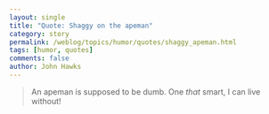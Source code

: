 ```yaml
---
layout: single 
title: "Quote: Shaggy on the apeman" 
category: story
permalink: /weblog/topics/humor/quotes/shaggy_apeman.html
tags: [humor, quotes] 
comments: false 
author: John Hawks 
---
```



<blockquote>An apeman is supposed to be dumb. One <i>that</i> smart, I can live without!</blockquote>

